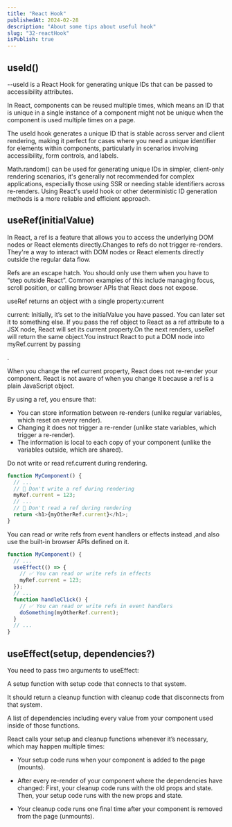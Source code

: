 ```yaml
---
title: "React Hook"
publishedAt: 2024-02-28
description: "About some tips about useful hook"
slug: "32-reactHook"
isPublish: true
---
```


## useId()

--useId is a React Hook for generating unique IDs that can be passed to accessibility attributes.

In React, components can be reused multiple times, which means an ID that is unique in a single instance of a component might not be unique when the component is used multiple times on a page.

The useId hook generates a unique ID that is stable across server and client rendering, making it perfect for cases where you need a unique identifier for elements within components, particularly in scenarios involving accessibility, form controls, and labels.

Math.random() can be used for generating unique IDs in simpler, client-only rendering scenarios, it's generally not recommended for complex applications, especially those using SSR or needing stable identifiers across re-renders. Using React's useId hook or other deterministic ID generation methods is a more reliable and efficient approach.

## useRef(initialValue)

In React, a ref is a feature that allows you to access the underlying DOM nodes or React elements directly.Changes to refs do not trigger re-renders. They're a way to interact with DOM nodes or React elements directly outside the regular data flow.

Refs are an escape hatch. You should only use them when you have to “step outside React”. Common examples of this include managing focus, scroll position, or calling browser APIs that React does not expose.

useRef returns an object with a single property:current

current: Initially, it’s set to the initialValue you have passed. You can later set it to something else. If you pass the ref object to React as a ref attribute to a JSX node, React will set its current property.On the next renders, useRef will return the same object.You instruct React to put a DOM node into myRef.current by passing <div ref={myRef}>.

When you change the ref.current property, React does not re-render your component. React is not aware of when you change it because a ref is a plain JavaScript object.

By using a ref, you ensure that:

- You can store information between re-renders (unlike regular variables, which reset on every render).
- Changing it does not trigger a re-render (unlike state variables, which trigger a re-render).
- The information is local to each copy of your component (unlike the variables outside, which are shared).

Do not write or read ref.current during rendering.

```js
function MyComponent() {
  // ...
  // 🚩 Don't write a ref during rendering
  myRef.current = 123;
  // ...
  // 🚩 Don't read a ref during rendering
  return <h1>{myOtherRef.current}</h1>;
}
```

You can read or write refs from event handlers or effects instead ,and also use the built-in browser APIs defined on it.

```js
function MyComponent() {
  // ...
  useEffect(() => {
    // ✅ You can read or write refs in effects
    myRef.current = 123;
  });
  // ...
  function handleClick() {
    // ✅ You can read or write refs in event handlers
    doSomething(myOtherRef.current);
  }
  // ...
}
```

## useEffect(setup, dependencies?)

You need to pass two arguments to useEffect:

A setup function with setup code that connects to that system.

It should return a cleanup function with cleanup code that disconnects from that system.

A list of dependencies including every value from your component used inside of those functions.

React calls your setup and cleanup functions whenever it’s necessary, which may happen multiple times:

- Your setup code runs when your component is added to the page (mounts).

- After every re-render of your component where the dependencies have changed:
  First, your cleanup code runs with the old props and state.
  Then, your setup code runs with the new props and state.
- Your cleanup code runs one final time after your component is removed from the page (unmounts).
